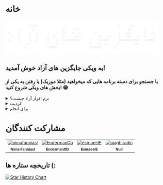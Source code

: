# خانه

<img src="Logo/README_Image.png"><br>

<h2>به ویکی جایگزین های آزاد خوش آمدید!</h2>
<h3>
با جستجو برای دسته برنامه هایی که میخواهید (مثلا موزیک) یا رفتن به یکی از بخش های ویکی شروع کنید! 😁
</h3>

<details>
    <summary>نرم افزار آزاد چیست؟</summary>
    <p>
    « نرم‌افزار آزاد» درباره آزادی است، نه قیمت. برای درک بهتر باید به معنای
    «آزاد» در «آزادی بیان» فکر کنید، نه در «آبجو مجانی».
    </p>

    <p>
    نرم‌افزار آزاد در مورد آزادی کاربران برای اجرا، کپی، توزیع، بررسی، تغییر و
    بهبود دادن نرم‌افزار می‌باشد. بطور دقیق‌تر نرم‌افزار آزاد به چهار نوع آزادی
    برای کاربران یک نرم‌افزار اشاره می‌کند:
    </p>

    <ul>
    <li>آزادی برای اجرای برنامه برای هر منظوری (آزادی ۰)</li>
    <li>آزادی برای مطالعه و بررسی چگونگی عملکرد برنامه و تغییر آن برای نیاز خود
    (آزادی ۱). دسترسی به کد منبع یک پیش‌شرط برای این آزادی می‌باشد.
    </li>
    <li>آزادی برای توزیع مجدد کپی‌هایی از آن، بنابراین شما می‌توانید به همسایگان خود
    کمک کنید (آزادی ۲).
    </li>
    <li>آزادی برای بهبود برنامه و انتشار این تغییرات برای عموم، بنابراین تمام جامعه
    از آن بهره می‌برند (آزادی ۳). دسترسی به کد منبع یک پیش‌شرط برای این آزادی
    می‌باشد.
    </li>
    </ul>

    <p>در صورتی برنامه‌ای یک نرم‌افزار آزاد به شمار می‌آید که کاربران آن همه این
    آزادی‌ها را داشته باشند. بنابراین شما باید برای توزیع مجدد کپی‌هایی از آن،
    خواه با اصلاحات و تغییرات و خواه بدون آن، خواه رایگان و خواه در ازای دریافت
    وجهی، برای هر شخصی و در هر جایی آزاد
    باشید. آزاد بودن برای انجام این کارها (در میان کارهای دیگر) به این معنی است
    که شما مجبور به درخواست و پرداخت هزینه برای مجوز نیستید.
    </p>

    <p>
    شما همچنین باید این آزادی را داشته باشید تا در برنامه تغییراتی ایجاد کنید و
    حتی بدون اشاره به وجود آنها، از آنها بطور خصوصی و برای کار خود استفاده
    کنید. اگر هم تغییرات خود را منتشر کردید، نباید ملزم به اعلام آن به شخص خاص و
    یا به روش خاصی باشید.
    </p>

    <h2><a href="https://www.gnu.org/philosophy/free-sw.fa.html">خواندن ادامه متن در وبسایت گنو...</a></h2>
</details>

<details>
    <summary>کردیت</summary>
    <h3>مشارکت کنندگان این پروژه<br>
    پروژه <a href="https://github.com/offa/android-foss">offa/android-foss</a>
    </h3>
</details>

<details>
    <summary>برای انجام</summary>
    - اضافه کردن صفحه نحوه مشارکت <br>
    - تعمیر فایل README نمایش داده شده در صفحه گیت هاب پروژه <br>
</details>

# مشارکت کنندگان
<!-- readme: contributors -start -->
<table>
<tr>
    <td align="center">
        <a href="https://github.com/nimafanniasl">
            <img src="https://avatars.githubusercontent.com/u/76901932?v=4" width="100;" alt="nimafanniasl"/>
            <br />
            <sub><b>Nima Fanniasl</b></sub>
        </a>
    </td>
    <td align="center">
        <a href="https://github.com/EndermanCo">
            <img src="https://avatars.githubusercontent.com/u/82046100?v=4" width="100;" alt="EndermanCo"/>
            <br />
            <sub><b>EndermanXD</b></sub>
        </a>
    </td>
    <td align="center">
        <a href="https://github.com/esmaeelE">
            <img src="https://avatars.githubusercontent.com/u/22000310?v=4" width="100;" alt="esmaeelE"/>
            <br />
            <sub><b>EsmaeelE</b></sub>
        </a>
    </td>
    <td align="center">
        <a href="https://github.com/ojaghiradin">
            <img src="https://avatars.githubusercontent.com/u/50436634?v=4" width="100;" alt="ojaghiradin"/>
            <br />
            <sub><b>Null</b></sub>
        </a>
    </td></tr>
</table>
<!-- readme: contributors -end -->

## تاریخچه ستاره ها (:


[![Star History Chart](https://api.star-history.com/svg?repos=nimafanniasl/FreeSoftwareAlts&type=Date)](https://star-history.com/#nimafanniasl/FreeSoftwareAlts&Date)
